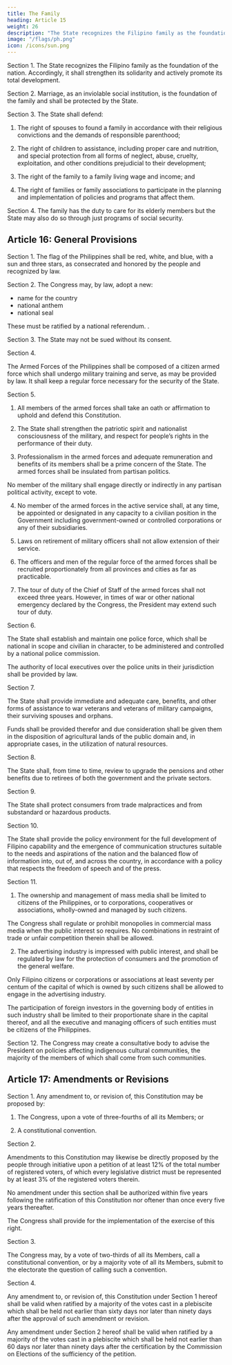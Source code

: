 ```yaml
---
title: The Family
heading: Article 15
weight: 26
description: "The State recognizes the Filipino family as the foundation of the nation. Accordingly, it shall strengthen its solidarity and actively promote its total development"
image: "/flags/ph.png"
icon: /icons/sun.png
---
```



Section 1. The State recognizes the Filipino family as the foundation of the nation. Accordingly, it shall strengthen its solidarity and actively promote its total development.

Section 2. Marriage, as an inviolable social institution, is the foundation of the family and shall be protected by the State.

Section 3. The State shall defend:

1. The right of spouses to found a family in accordance with their religious convictions and the demands of responsible parenthood;

2. The right of children to assistance, including proper care and nutrition, and special protection from all forms of neglect, abuse, cruelty, exploitation, and other conditions prejudicial to their development;

3. The right of the family to a family living wage and income; and

4. The right of families or family associations to participate in the planning and implementation of policies and programs that affect them.


Section 4. The family has the duty to care for its elderly members but the State may also do so through just programs of social security.



## Article 16: General Provisions

Section 1. The flag of the Philippines shall be red, white, and blue, with a sun and three stars, as consecrated and honored by the people and recognized by law.

Section 2. The Congress may, by law, adopt a new:
- name for the country
- national anthem
- national seal

These must be ratified by a national referendum.<!-- , which shall all be truly reflective and symbolic of the ideals, history, and traditions of the people. Such law shall take effect only upon its ratification by the people in --> .


Section 3. The State may not be sued without its consent.

Section 4. 

The Armed Forces of the Philippines shall be composed of a citizen armed force which shall undergo military training and serve, as may be provided by law. It shall keep a regular force necessary for the security of the State.

Section 5.

1. All members of the armed forces shall take an oath or affirmation to uphold and defend this Constitution.

2. The State shall strengthen the patriotic spirit and nationalist consciousness of the military, and respect for people’s rights in the performance of their duty.

3. Professionalism in the armed forces and adequate remuneration and benefits of its members shall be a prime concern of the State. The armed forces shall be insulated from partisan politics.

No member of the military shall engage directly or indirectly in any partisan political activity, except to vote.

4. No member of the armed forces in the active service shall, at any time, be appointed or designated in any capacity to a civilian position in the Government including government-owned or controlled corporations or any of their subsidiaries.

5. Laws on retirement of military officers shall not allow extension of their service.

6. The officers and men of the regular force of the armed forces shall be recruited proportionately from all provinces and cities as far as practicable.

7. The tour of duty of the Chief of Staff of the armed forces shall not exceed three years. However, in times of war or other national emergency declared by the Congress, the President may extend such tour of duty.


Section 6.

The State shall establish and maintain one police force, which shall be national in scope and civilian in character, to be administered and controlled by a national police commission.

The authority of local executives over the police units in their jurisdiction shall be provided by law.

Section 7. 

The State shall provide immediate and adequate care, benefits, and other forms of assistance to war veterans and veterans of military campaigns, their surviving spouses and orphans. 

Funds shall be provided therefor and due consideration shall be given them in the disposition of agricultural lands of the public domain and, in appropriate cases, in the utilization of natural resources.


Section 8. 

The State shall, from time to time, review to upgrade the pensions and other benefits due to retirees of both the government and the private sectors.


Section 9. 

The State shall protect consumers from trade malpractices and from substandard or hazardous products.

Section 10.

The State shall provide the policy environment for the full development of Filipino capability and the emergence of communication structures suitable to the needs and aspirations of the nation and the balanced flow of information into, out of, and across the country, in accordance with a policy that respects the freedom of speech and of the press.

Section 11.

1. The ownership and management of mass media shall be limited to citizens of the Philippines, or to corporations, cooperatives or associations, wholly-owned and managed by such citizens.

The Congress shall regulate or prohibit monopolies in commercial mass media when the public interest so requires. No combinations in restraint of trade or unfair competition therein shall be allowed.

2. The advertising industry is impressed with public interest, and shall be regulated by law for the protection of consumers and the promotion of the general welfare.

Only Filipino citizens or corporations or associations at least seventy per centum of the capital of which is owned by such citizens shall be allowed to engage in the advertising industry.

The participation of foreign investors in the governing body of entities in such industry shall be limited to their proportionate share in the capital thereof, and all the executive and managing officers of such entities must be citizens of the Philippines.

Section 12. The Congress may create a consultative body to advise the President on policies affecting indigenous cultural communities, the majority of the members of which shall come from such communities.



## Article 17: Amendments or Revisions

Section 1. Any amendment to, or revision of, this Constitution may be proposed by:

1. The Congress, upon a vote of three-fourths of all its Members; or

2. A constitutional convention.

Section 2.

Amendments to this Constitution may likewise be directly proposed by the people through initiative upon a petition of at least 12% of the total number of registered voters, of which every legislative district must be represented by at least 3% of the registered voters therein.

No amendment under this section shall be authorized within five years following the ratification of this Constitution nor oftener than once every five years thereafter.

The Congress shall provide for the implementation of the exercise of this right.

Section 3.

The Congress may, by a vote of two-thirds of all its Members, call a constitutional convention, or by a majority vote of all its Members, submit to the electorate the question of calling such a convention.

Section 4.

Any amendment to, or revision of, this Constitution under Section 1 hereof shall be valid when ratified by a majority of the votes cast in a plebiscite which shall be held not earlier than sixty days nor later than ninety days after the approval of such amendment or revision.

Any amendment under Section 2 hereof shall be valid when ratified by a majority of the votes cast in a plebiscite which shall be held not earlier than 60 days nor later than ninety days after the certification by the Commission on Elections of the sufficiency of the petition.

